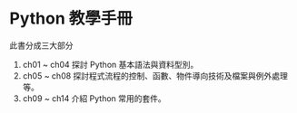 # Python 教學手冊
此書分成三大部分
1. ch01 ~ ch04 探討 Python 基本語法與資料型別。
1. ch05 ~ ch08 探討程式流程的控制、函數、物件導向技術及檔案與例外處理等。
1. ch09 ~ ch14 介紹 Python 常用的套件。
